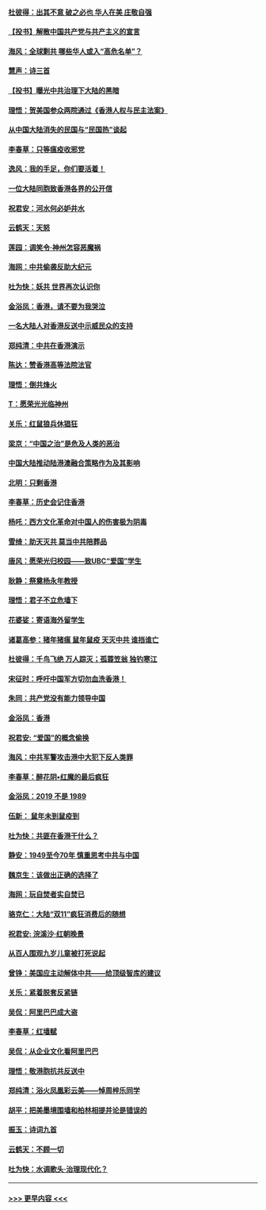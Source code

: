 #### [杜彼得：出其不意 破之必也 华人在美 庄敬自强](../pages/nsc993/n11679554.md?t=11260722) 
#### [【投书】解散中国共产党与共产主义的宣言](../pages/nsc993/n11679177.md?t=11260722) 
#### [海风：全球剿共 哪些华人或入“高危名单”？](../pages/nsc993/n11678617.md?t=11260722) 
#### [慧声：诗三首](../pages/nsc993/n11678848.md?t=11260722) 
#### [【投书】曝光中共治理下大陆的黑暗](../pages/nsc993/n11678674.md?t=11260722) 
#### [理悟：贺美国参众两院通过《香港人权与民主法案》](../pages/nsc993/n11678104.md?t=11260722) 
#### [从中国大陆消失的民国与“民国热”谈起](../pages/nsc993/n11678075.md?t=11260722) 
#### [李春草：只等瘟疫收邪党](../pages/nsc993/n11677308.md?t=11260722) 
#### [逸风：我的手足，你们要活着！](../pages/nsc993/n11676352.md?t=11260722) 
#### [一位大陆同胞致香港各界的公开信](../pages/nsc993/n11675761.md?t=11260722) 
#### [祝君安：河水何必妒井水](../pages/nsc993/n11675746.md?t=11260722) 
#### [云鹤天：天怒](../pages/nsc993/n11675718.md?t=11260722) 
#### [莲园：调笑令‧神州怎容恶魔祸](../pages/nsc993/n11675648.md?t=11260722) 
#### [海网：中共偷袭反助大纪元](../pages/nsc993/n11673515.md?t=11260722) 
#### [吐为快：妖共 世界再次认识你](../pages/nsc993/n11673506.md?t=11260722) 
#### [金浴凤：香港，请不要为我哭泣](../pages/nsc993/n11673248.md?t=11260722) 
#### [一名大陆人对香港反送中示威民众的支持](../pages/nsc993/n11672615.md?t=11260722) 
#### [郑纯清：中共在香港演示](../pages/nsc993/n11670539.md?t=11260722) 
#### [陈达：赞香港高等法院法官](../pages/nsc993/n11669542.md?t=11260722) 
#### [理悟：倒共烽火](../pages/nsc993/n11668844.md?t=11260722) 
#### [T：愿荣光光临神州](../pages/nsc993/n11668421.md?t=11260722) 
#### [关乐：红鼠狼兵休猖狂](../pages/nsc993/n11668378.md?t=11260722) 
#### [梁京：“中国之治”是危及人类的恶治](../pages/nsc993/n11668328.md?t=11260722) 
#### [中国大陆推动陆港澳融合策略作为及其影响](../pages/nsc993/n11668157.md?t=11260722) 
#### [北明：只剩香港](../pages/nsc993/n11668002.md?t=11260722) 
#### [李春草：历史会记住香港](../pages/nsc993/n11667927.md?t=11260722) 
#### [杨吒：西方文化革命对中国人的伤害极为阴毒](../pages/nsc993/n11664521.md?t=11260722) 
#### [雪绮：助天灭共 莫当中共陪葬品](../pages/nsc993/n11662650.md?t=11260722) 
#### [唐风：愿荣光归校园——致UBC“爱国”学生](../pages/nsc993/n11662194.md?t=11260722) 
#### [耿静：祭奠杨永年教授](../pages/nsc993/n11662514.md?t=11260722) 
#### [理悟：君子不立危墙下](../pages/nsc993/n11662172.md?t=11260722) 
#### [花婆娑：寄语海外留学生](../pages/nsc993/n11662121.md?t=11260722) 
#### [诸葛高参：猪年猪瘟 鼠年鼠疫 天灭中共 谁挡谁亡](../pages/nsc993/n11661980.md?t=11260722) 
#### [杜彼得：千鸟飞绝 万人踪灭；孤蓑笠翁 独钓寒江](../pages/nsc993/n11661170.md?t=11260722) 
#### [宋征时：呼吁中国军方切勿血洗香港！](../pages/nsc993/n11415318.md?t=11260722) 
#### [朱同：共产党没有能力领导中国](../pages/nsc993/n11660421.md?t=11260722) 
#### [金浴凤：香港](../pages/nsc993/n11660419.md?t=11260722) 
#### [祝君安: “爱国”的概念偷换](../pages/nsc993/n11659706.md?t=11260722) 
#### [海风：中共军警攻击港中大犯下反人类罪](../pages/nsc993/n11659632.md?t=11260722) 
#### [李春草：醉花阴•红魔的最后疯狂](../pages/nsc993/n11659287.md?t=11260722) 
#### [金浴凤：2019 不是 1989](../pages/nsc993/n11657663.md?t=11260722) 
#### [伍新： 鼠年未到鼠疫到](../pages/nsc993/n11655098.md?t=11260722) 
#### [吐为快：共匪在香港干什么？](../pages/nsc993/n11654891.md?t=11260722) 
#### [静安：1949至今70年 慎重思考中共与中国](../pages/nsc993/n11651244.md?t=11260722) 
#### [魏京生：该做出正确的选择了](../pages/nsc993/n11653084.md?t=11260722) 
#### [海网：玩自焚者实自焚已](../pages/nsc993/n11652423.md?t=11260722) 
#### [骆克仁：大陆“双11”疯狂消费后的随想](../pages/nsc993/n11652305.md?t=11260722) 
#### [祝君安: 浣溪沙·红朝晚景](../pages/nsc993/n11652258.md?t=11260722) 
#### [从百人围观九岁儿童被打死说起](../pages/nsc993/n11651030.md?t=11260722) 
#### [曾铮：美国应主动解体中共——给顶级智库的建议](../pages/nsc993/n11649888.md?t=11260722) 
#### [关乐：紧着脱套反紧链](../pages/nsc993/n11649069.md?t=11260722) 
#### [吴侃：阿里巴巴成大盗](../pages/nsc993/n11645523.md?t=11260722) 
#### [李春草：红墙赋](../pages/nsc993/n11646389.md?t=11260722) 
#### [吴侃：从企业文化看阿里巴巴](../pages/nsc993/n11645476.md?t=11260722) 
#### [理悟：敬港胞抗共反送中](../pages/nsc993/n11645466.md?t=11260722) 
#### [郑纯清：浴火凤凰彩云美——悼周梓乐同学](../pages/nsc993/n11645155.md?t=11260722) 
#### [胡平：把美墨境围墙和柏林相提并论是错误的](../pages/nsc993/n11645134.md?t=11260722) 
#### [振玉：诗词九首](../pages/nsc993/n11644081.md?t=11260722) 
#### [云鹤天：不顾一切](../pages/nsc993/n11643508.md?t=11260722) 
#### [吐为快：水调歌头·治理现代化？](../pages/nsc993/n11643485.md?t=11260722) 

----
#### [ >>> 更早内容 <<< ](../indexes/nsc993-earlier.md)
